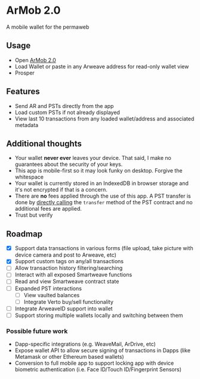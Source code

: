 # ArMob 2.0

A mobile wallet for the permaweb

## Usage

- Open [ArMob 2.0](https://acolytec3.github.io/ArMob-2.0)
- Load Wallet or paste in any Arweave address for read-only wallet view
- Prosper

## Features
- Send AR and PSTs directly from the app
- Load custom PSTs if not already displayed
- View last 10 transactions from any loaded wallet/address and associated metadata

## Additional thoughts
 - Your wallet **never ever** leaves your device.  That said, I make no guarantees about the security of your keys.
 - This app is mobile-first so it may look funky on desktop.  Forgive the whitespace
 - Your wallet is currently stored in an IndexedDB in browser storage and it's not encrypted if that is a concern. 
 - There are **no** fees applied through the use of this app.  A PST transfer is done by [directly calling](https://github.com/acolytec3/ArMob-2.0/blob/b730e534cff86664a49c5307baffd0367f1ba3a1/src/providers/wallets.ts#L165) the `transfer` method of the PST contract and no additional fees are applied.  
 - Trust but verify
 
 ## Roadmap
- [x] Support data transactions in various forms (file upload, take picture with device camera and post to Arweave, etc)
- [x] Support custom tags on any/all transactions
- [ ] Allow transaction history filtering/searching
- [ ] Interact with all exposed Smartweave functions
- [ ] Read and view Smartweave contract state
- [ ] Expanded PST interactions
    - [ ] View vaulted balances
    - [ ] Integrate Verto buy/sell functionality
- [ ] Integrate ArweaveID support into wallet
- [ ] Support storing multiple wallets locally and switching between them

### Possible future work
- Dapp-specific integrations (e.g. WeaveMail, ArDrive, etc)
- Expose wallet API to allow secure signing of transactions in Dapps (like Metamask or other Ethereum based wallets)
- Conversion to full mobile app to support locking app with device biometric authentication (i.e. Face ID/Touch ID/Fingerprint Sensors)


